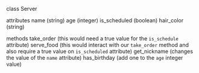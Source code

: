 class Server

attributes
name (string)
age (integer)
is_scheduled (boolean)
hair_color (string)

methods
take_order (this would need a true value for the `is_schedule` attribute)
serve_food (this would interact with our `take_order` method and also require
  a true value on `is_scheduled` attribute)
get_nickname (changes the value of the `name` attribute)
has_birthday (add one to the `age` integer value)
